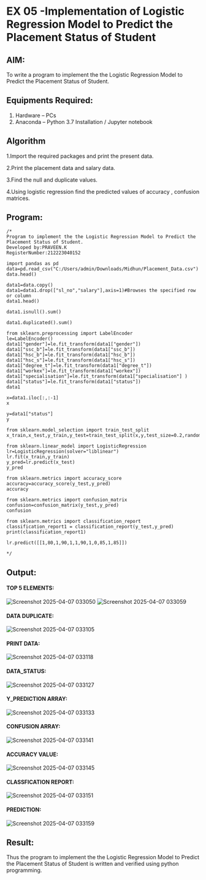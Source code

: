 # EX 05 -Implementation of Logistic Regression Model to Predict the Placement Status of Student

## AIM:
To write a program to implement the the Logistic Regression Model to Predict the Placement Status of Student.

## Equipments Required:
1. Hardware – PCs
2. Anaconda – Python 3.7 Installation / Jupyter notebook

## Algorithm
1.Import the required packages and print the present data.

2.Print the placement data and salary data.

3.Find the null and duplicate values.

4.Using logistic regression find the predicted values of accuracy , confusion matrices.
## Program:
```
/*
Program to implement the the Logistic Regression Model to Predict the Placement Status of Student.
Developed by:PRAVEEN.K 
RegisterNumber:212223040152

import pandas as pd
data=pd.read_csv("C:/Users/admin/Downloads/Midhun/Placement_Data.csv")
data.head()

data1=data.copy()
data1=data1.drop(["sl_no","salary"],axis=1)#Browses the specified row or column
data1.head()

data1.isnull().sum()

data1.duplicated().sum()

from sklearn.preprocessing import LabelEncoder
le=LabelEncoder()
data1["gender"]=le.fit_transform(data1["gender"])
data1["ssc_b"]=le.fit_transform(data1["ssc_b"])
data1["hsc_b"]=le.fit_transform(data1["hsc_b"])
data1["hsc_s"]=le.fit_transform(data1["hsc_s"])
data1["degree_t"]=le.fit_transform(data1["degree_t"])
data1["workex"]=le.fit_transform(data1["workex"])
data1["specialisation"]=le.fit_transform(data1["specialisation"] )     
data1["status"]=le.fit_transform(data1["status"])
data1 

x=data1.iloc[:,:-1]
x

y=data1["status"]
y

from sklearn.model_selection import train_test_split
x_train,x_test,y_train,y_test=train_test_split(x,y,test_size=0.2,random_state=0)

from sklearn.linear_model import LogisticRegression
lr=LogisticRegression(solver="liblinear")
lr.fit(x_train,y_train)
y_pred=lr.predict(x_test)
y_pred

from sklearn.metrics import accuracy_score
accuracy=accuracy_score(y_test,y_pred)
accuracy

from sklearn.metrics import confusion_matrix
confusion=confusion_matrix(y_test,y_pred)
confusion

from sklearn.metrics import classification_report
classification_report1 = classification_report(y_test,y_pred)
print(classification_report1)

lr.predict([[1,80,1,90,1,1,90,1,0,85,1,85]])
 
*/
```

## Output:
#### TOP 5 ELEMENTS:
![Screenshot 2025-04-07 033050](https://github.com/user-attachments/assets/850e20aa-81f7-4b2a-97ac-29fe52d246be)
![Screenshot 2025-04-07 033059](https://github.com/user-attachments/assets/cdef6f70-7e3a-40b1-bd2b-d386186490a7)


#### DATA DUPLICATE:
![Screenshot 2025-04-07 033105](https://github.com/user-attachments/assets/a63c42d2-b20f-4334-a5c2-da616d600763)


#### PRINT DATA:
![Screenshot 2025-04-07 033118](https://github.com/user-attachments/assets/7f01d14f-ecbb-4bdd-89d5-2458f69b8d97)


#### DATA_STATUS:
![Screenshot 2025-04-07 033127](https://github.com/user-attachments/assets/87ef7cc9-e9dd-42f8-9d29-e46b28164a32)

#### Y_PREDICTION ARRAY:


![Screenshot 2025-04-07 033133](https://github.com/user-attachments/assets/7a774f03-19e0-46b8-9041-a359633d949c)


#### CONFUSION ARRAY:

![Screenshot 2025-04-07 033141](https://github.com/user-attachments/assets/c4ca3abf-6ff6-4468-9f1a-412785d72081)

#### ACCURACY VALUE:

![Screenshot 2025-04-07 033145](https://github.com/user-attachments/assets/8f40966d-bd21-4d16-b915-bbedecfee104)


#### CLASSFICATION REPORT:


![Screenshot 2025-04-07 033151](https://github.com/user-attachments/assets/1d7bea6a-40fa-46fb-8c43-374f606d04a2)

#### PREDICTION:


![Screenshot 2025-04-07 033159](https://github.com/user-attachments/assets/51f33c88-7c5d-4669-becc-7e116d729cff)





## Result:
Thus the program to implement the the Logistic Regression Model to Predict the Placement Status of Student is written and verified using python programming.

